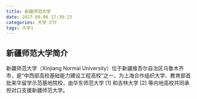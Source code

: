 ```yaml
---
title: 新疆师范大学
date: 2017-09-06 17:30:13
categories: 大学 CTF
tags: 大学1
---
```

## 新疆师范大学简介
新疆师范大学（Xinjiang Normal University）位于新疆维吾尔自治区乌鲁木齐市，是“中西部高校基础能力建设工程高校”之一，为上海合作组织大学、教育部首批来华留学示范基地院校，由华东师范大学 [1]  和吉林大学 [2]  等内地高校共同承担对口支援新疆师范大学。
